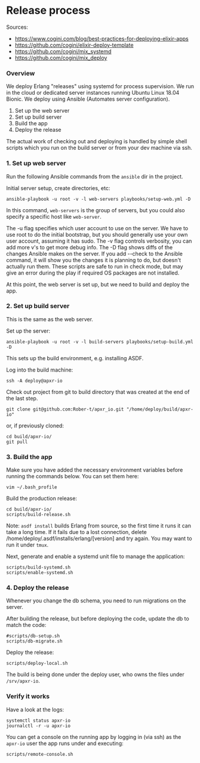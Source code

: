 # Release process

Sources:
  - https://www.cogini.com/blog/best-practices-for-deploying-elixir-apps
  - https://github.com/cogini/elixir-deploy-template
  - https://github.com/cogini/mix_systemd
  - https://github.com/cogini/mix_deploy

### Overview

We deploy Erlang "releases" using systemd for process supervision. We run in the cloud or dedicated server instances running Ubuntu Linux 18.04 Bionic. We deploy using Ansible (Automates server configuration).

1. Set up the web server
2. Set up build server
3. Build the app
4. Deploy the release

The actual work of checking out and deploying is handled by simple shell scripts which you run on the build server or from your dev machine via ssh.

### 1. Set up web server

Run the following Ansible commands from the `ansible` dir in the project.

Initial server setup, create directories, etc:

```
ansible-playbook -u root -v -l web-servers playbooks/setup-web.yml -D
```

In this command, `web-servers` is the group of servers, but you could also specify a specific host like `web-server`.

The -u flag specifies which user account to use on the server. We have to use root to do the initial bootstrap, but you should generally use your own user account, assuming it has sudo. The -v flag controls verbosity, you can add more v's to get more debug info. The -D flag shows diffs of the changes Ansible makes on the server. If you add --check to the Ansible command, it will show you the changes it is planning to do, but doesn't actually run them. These scripts are safe to run in check mode, but may give an error during the play if required OS packages are not installed.

At this point, the web server is set up, but we need to build and deploy the app.

### 2. Set up build server

This is the same as the web server.

Set up the server:

```
ansible-playbook -u root -v -l build-servers playbooks/setup-build.yml -D
```

This sets up the build environment, e.g. installing ASDF.

Log into the build machine:

```
ssh -A deploy@apxr-io
```

Check out project from git to build directory that was created at the end of the last step.

```
git clone git@github.com:Rober-t/apxr_io.git "/home/deploy/build/apxr-io"
```

or, if previously cloned:

```
cd build/apxr-io/
git pull
```

### 3. Build the app

Make sure you have added the necessary environment variables before running the commands
below. You can set them here:

```
vim ~/.bash_profile
```

Build the production release:

```
cd build/apxr-io/
scripts/build-release.sh
```

Note: `asdf install` builds Erlang from source, so the first time it runs it can take a long time. If it fails due to a lost connection, delete /home/deploy/.asdf/installs/erlang/[version] and try again. You may want to run it under `tmux`.

Next, generate and enable a systemd unit file to manage the application:

```
scripts/build-systemd.sh
scripts/enable-systemd.sh
```

### 4. Deploy the release

Whenever you change the db schema, you need to run migrations on the server.

After building the release, but before deploying the code, update the db to match the code:

```
#scripts/db-setup.sh
scripts/db-migrate.sh
```

Deploy the release:

```
scripts/deploy-local.sh
```

The build is being done under the deploy user, who owns the files under `/srv/apxr-io`.

### Verify it works

Have a look at the logs:

```
systemctl status apxr-io
journalctl -r -u apxr-io
```

You can get a console on the running app by logging in (via ssh) as the `apxr-io` user the app runs under and executing:

```
scripts/remote-console.sh
```